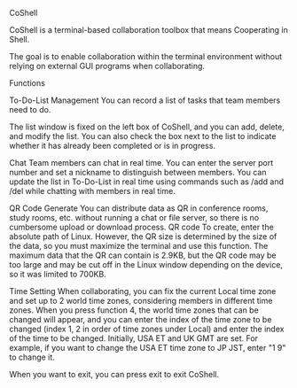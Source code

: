 CoShell

CoShell is a terminal-based collaboration toolbox that means Cooperating in Shell.

The goal is to enable collaboration within the terminal environment without relying on external GUI programs when collaborating.

Functions

To-Do-List Management
You can record a list of tasks that team members need to do.

The list window is fixed on the left box of CoShell, and you can add, delete, and modify the list. You can also check the box next to the list to indicate whether it has already been completed or is in progress.

Chat
Team members can chat in real time. You can enter the server port number and set a nickname to distinguish between members. You can update the list in To-Do-List in real time using commands such as /add and /del while chatting with members in real time.

QR Code Generate
You can distribute data as QR in conference rooms, study rooms, etc. without running a chat or file server, so there is no cumbersome upload or download process. QR code To create, enter the absolute path of Linux. However, the QR size is determined by the size of the data, so you must maximize the terminal and use this function. The maximum data that the QR can contain is 2.9KB, but the QR code may be too large and may be cut off in the Linux window depending on the device, so it was limited to 700KB.

Time Setting
When collaborating, you can fix the current Local time zone and set up to 2 world time zones, considering members in different time zones. When you press function 4, the world time zones that can be changed will appear, and you can enter the index of the time zone to be changed (index 1, 2 in order of time zones under Local) and enter the index of the time to be changed. Initially, USA ET and UK GMT are set. For example, if you want to change the USA ET time zone to JP JST, enter "1 9" to change it.

When you want to exit, you can press exit to exit CoShell.
